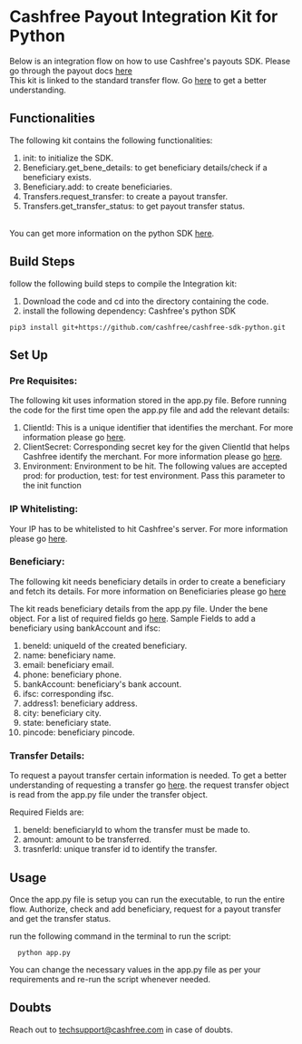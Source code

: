 # Cashfree Payout Integration Kit for Python

Below is an integration flow on how to use Cashfree's payouts SDK.
Please go through the payout docs [here](https://dev.cashfree.com/payouts)
<br/>
This kit is linked to the standard transfer flow. Go [here](https://dev.cashfree.com/payouts/integrations/standard-transfer) to get a better understanding.
<br/>

## Functionalities

The following kit contains the following functionalities:
    <ol>
    <li> init: to initialize the SDK.
    <li> Beneficiary.get_bene_details: to get beneficiary details/check if a beneficiary exists.
    <li> Beneficiary.add: to create beneficiaries.
    <li> Transfers.request_transfer: to create a payout transfer.
    <li> Transfers.get_transfer_status: to get payout transfer status.
    </ol>
<br/>
You can get more information on the python SDK [here](https://github.com/cashfree/cashfree-sdk-python).

## Build Steps

follow the following build steps to compile the Integration kit:
  1. Download the code and cd into the directory containing the code.
  2. install the following dependency: Cashfree's python SDK
  ```
  pip3 install git+https://github.com/cashfree/cashfree-sdk-python.git
  ```
  
## Set Up

### Pre Requisites:
The following kit uses information stored in the app.py file. Before running the code for the first time open the app.py file
and add the relevant details:
  1. ClientId: This is a unique identifier that identifies the merchant. For more information please go [here](https://dev.cashfree.com/development/api/credentials).
  2. ClientSecret: Corresponding secret key for the given ClientId that helps Cashfree identify the merchant. For more information please go [here](https://dev.cashfree.com/development/api/credentials).
  3. Environment: Environment to be hit. The following values are accepted prod: for production, test: for test environment. Pass this parameter to the init function

### IP Whitelisting:

Your IP has to be whitelisted to hit Cashfree's server. For more information please go [here](https://dev.cashfree.com/development/api/ip-whitelisting).

### Beneficiary:
The following kit needs beneficiary details in order to create a beneficiary and fetch its details. For more information on Beneficiaries please go [here](https://dev.cashfree.com/api-reference/payouts-api#beneficiary)

The kit reads beneficiary details from the app.py file. Under the bene object. For a list of required fields go [here](https://dev.cashfree.com/api-reference/payouts-api#add-beneficiary).
Sample Fields to add a beneficiary using bankAccount and ifsc:
  1. beneId: uniqueId of the created beneficiary.
  2. name: beneficiary name.
  3. email: beneficiary email.
  4. phone: beneficiary phone.
  5. bankAccount: beneficiary's bank account.
  6. ifsc: corresponding ifsc.
  7. address1: beneficiary address.
  8. city: beneficiary city.
  9. state: beneficiary state.
  10. pincode: beneficiary pincode.
  
### Transfer Details:
To request a payout transfer certain information is needed. To get a better understanding of requesting a transfer go [here](https://dev.cashfree.com/api-reference/payouts-api#transfers).
the request transfer object is read from the app.py file under the transfer object.

Required Fields are:
  1. beneId: beneficiaryId to whom the transfer must be made to.
  2. amount: amount to be transferred.
  3. trasnferId: unique transfer id to identify the transfer.


## Usage

Once the app.py file is setup you can run the executable, to run the entire flow. Authorize, check and add beneficiary, 
request for a payout transfer and get the transfer status.

run the following command in the terminal to run the script:
```
  python app.py
```

You can change the necessary values in the app.py file as per your requirements and re-run the script whenever needed.

## Doubts

Reach out to techsupport@cashfree.com in case of doubts.
 



